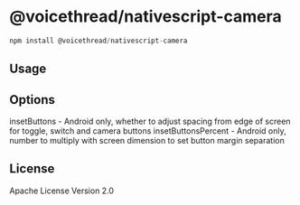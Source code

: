 # @voicethread/nativescript-camera

```javascript
npm install @voicethread/nativescript-camera
```

## Usage

## Options

insetButtons - Android only, whether to adjust spacing from edge of screen for toggle, switch and camera buttons 
insetButtonsPercent - Android only, number to multiply with screen dimension to set button margin separation

## License

Apache License Version 2.0
